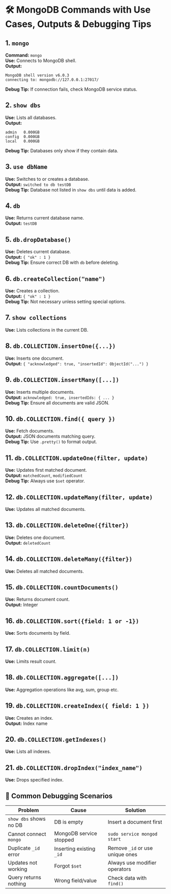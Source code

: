 # 🛠️ MongoDB Commands with Use Cases, Outputs & Debugging Tips

## 1. `mongo`
**Command:** `mongo`  
**Use:** Connects to MongoDB shell.  
**Output:**
```
MongoDB shell version v6.0.3
connecting to: mongodb://127.0.0.1:27017/
```
**Debug Tip:** If connection fails, check MongoDB service status.

## 2. `show dbs`
**Use:** Lists all databases.  
**Output:**
```
admin   0.000GB
config  0.000GB
local   0.000GB
```
**Debug Tip:** Databases only show if they contain data.

## 3. `use dbName`
**Use:** Switches to or creates a database.  
**Output:** `switched to db testDB`  
**Debug Tip:** Database not listed in `show dbs` until data is added.

## 4. `db`
**Use:** Returns current database name.  
**Output:** `testDB`

## 5. `db.dropDatabase()`
**Use:** Deletes current database.  
**Output:** `{ "ok" : 1 }`  
**Debug Tip:** Ensure correct DB with `db` before deleting.

## 6. `db.createCollection("name")`
**Use:** Creates a collection.  
**Output:** `{ "ok" : 1 }`  
**Debug Tip:** Not necessary unless setting special options.

## 7. `show collections`
**Use:** Lists collections in the current DB.

## 8. `db.COLLECTION.insertOne({...})`
**Use:** Inserts one document.  
**Output:** `{ "acknowledged": true, "insertedId": ObjectId("...") }`

## 9. `db.COLLECTION.insertMany([...])`
**Use:** Inserts multiple documents.  
**Output:** `acknowledged: true, insertedIds: { ... }`  
**Debug Tip:** Ensure all documents are valid JSON.

## 10. `db.COLLECTION.find({ query })`
**Use:** Fetch documents.  
**Output:** JSON documents matching query.  
**Debug Tip:** Use `.pretty()` to format output.

## 11. `db.COLLECTION.updateOne(filter, update)`
**Use:** Updates first matched document.  
**Output:** `matchedCount`, `modifiedCount`  
**Debug Tip:** Always use `$set` operator.

## 12. `db.COLLECTION.updateMany(filter, update)`
**Use:** Updates all matched documents.

## 13. `db.COLLECTION.deleteOne({filter})`
**Use:** Deletes one document.  
**Output:** `deletedCount`

## 14. `db.COLLECTION.deleteMany({filter})`
**Use:** Deletes all matched documents.

## 15. `db.COLLECTION.countDocuments()`
**Use:** Returns document count.  
**Output:** Integer

## 16. `db.COLLECTION.sort({field: 1 or -1})`
**Use:** Sorts documents by field.

## 17. `db.COLLECTION.limit(n)`
**Use:** Limits result count.

## 18. `db.COLLECTION.aggregate([...])`
**Use:** Aggregation operations like avg, sum, group etc.

## 19. `db.COLLECTION.createIndex({ field: 1 })`
**Use:** Creates an index.  
**Output:** Index name

## 20. `db.COLLECTION.getIndexes()`
**Use:** Lists all indexes.

## 21. `db.COLLECTION.dropIndex("index_name")`
**Use:** Drops specified index.

## 🧪 Common Debugging Scenarios

| Problem | Cause | Solution |
|--------|--------|----------|
| `show dbs` shows no DB | DB is empty | Insert a document first |
| Cannot connect `mongo` | MongoDB service stopped | `sudo service mongod start` |
| Duplicate `_id` error | Inserting existing `_id` | Remove `_id` or use unique ones |
| Updates not working | Forgot `$set` | Always use modifier operators |
| Query returns nothing | Wrong field/value | Check data with `find()` |